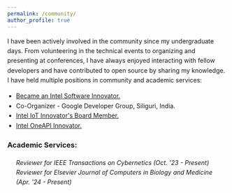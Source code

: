 ```yaml
---
permalink: /community/
author_profile: true
---
```

<div style="font-size: 14px; line-height: 1.6;">
    <p>I have been actively involved in the community since my undergraduate days. From volunteering in the technical events to organizing and presenting at conferences, I have always enjoyed interacting with fellow developers and have contributed to open source by sharing my knowledge. I have held multiple positions in community and academic services:</p>
    <ul style="margin: 0; padding-left: 20px;">
        <li><a href="https://devmesh.intel.com/users/risab-biswas">Became an Intel Software Innovator.</a></li>
        <li>Co-Organizer - Google Developer Group, Siliguri, India.</li>
        <li><a href="https://drive.google.com/file/d/1PUviI2FxtV-mfRT5WPlbyiWEuP_amjg2/view?usp=sharing">Intel IoT Innovator's Board Member.</a></li>
        <li><a href="https://drive.google.com/file/d/1l_L1UVTBUMRBYmjxDohBHnSM1K01qvXQ/view?usp=sharing">Intel OneAPI Innovator.</a></li>
    </ul>

<h3 style="margin-top: 20px;">Academic Services:</h3>
    <div class="research-interest">
        <ul style="margin: 0; padding-left: 20px; list-style-type: none;">
            <li style="font-style: italic;">Reviewer for IEEE Transactions on Cybernetics (Oct. '23 - Present)</li>
            <li style="font-style: italic;">Reviewer for Elsevier Journal of Computers in Biology and Medicine (Apr. '24 - Present)</li>
        </ul>
    </div>
</div>

